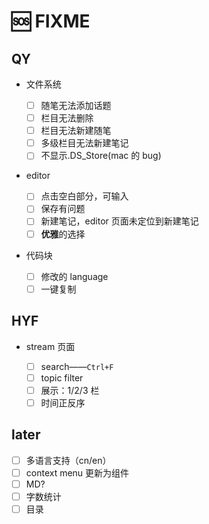 # 🆘 FIXME

## QY

- 文件系统

  - [ ] 随笔无法添加话题
  - [ ] 栏目无法删除
  - [ ] 栏目无法新建随笔
  - [ ] 多级栏目无法新建笔记
  - [ ] 不显示.DS_Store(mac 的 bug)

- editor

  - [ ] 点击空白部分，可输入
  - [ ] 保存有问题
  - [ ] 新建笔记，editor 页面未定位到新建笔记
  - [ ] **优雅**的选择

- 代码块

  - [ ] 修改的 language
  - [ ] 一键复制

## HYF

- stream 页面

  - [ ] search——`Ctrl+F`
  - [ ] topic filter
  - [ ] 展示：1/2/3 栏
  - [ ] 时间正反序

## later

- [ ] 多语言支持（cn/en）
- [ ] context menu 更新为组件
- [ ] MD?
- [ ] 字数统计
- [ ] 目录
